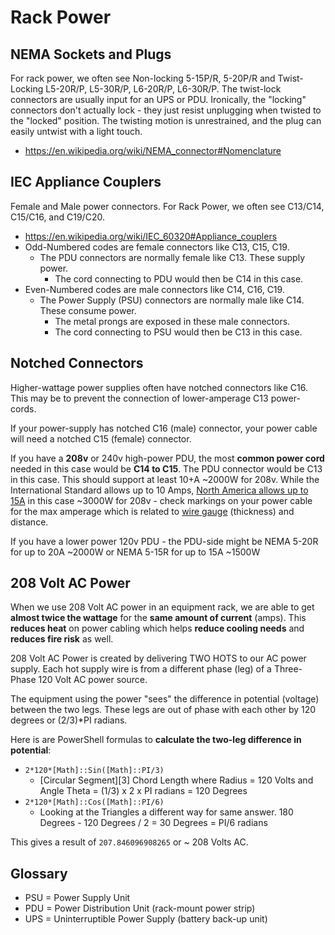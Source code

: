 # Rack Power

## NEMA Sockets and Plugs

For rack power, we often see Non-locking 5-15P/R, 5-20P/R and Twist-Locking L5-20R/P, L5-30R/P, L6-20R/P, L6-30R/P. The twist-lock connectors are usually input for an UPS or PDU. 
Ironically, the "locking" connectors don't actually lock - they just resist unplugging when twisted to the "locked" position. The twisting motion is unrestrained, and the plug can easily untwist with a light touch.

* https://en.wikipedia.org/wiki/NEMA_connector#Nomenclature

## IEC Appliance Couplers

Female and Male power connectors. For Rack Power, we often see C13/C14, C15/C16, and C19/C20.

* https://en.wikipedia.org/wiki/IEC_60320#Appliance_couplers
* Odd-Numbered codes are female connectors like C13, C15, C19.
  * The PDU connectors are normally female like C13. These supply power.
    * The cord connecting to PDU would then be C14 in this case.
* Even-Numbered codes are male connectors like C14, C16, C19.
  * The Power Supply (PSU) connectors are normally male like C14. These consume power.
    * The metal prongs are exposed in these male connectors.
    * The cord connecting to PSU would then be C13 in this case.
   
## Notched Connectors

Higher-wattage power supplies often have notched connectors like C16. This may be to prevent the connection of lower-amperage C13 power-cords.

If your power-supply has notched C16 (male) connector, your power cable will need a notched C15 (female) connector.

If you have a **208v** or 240v high-power PDU, the most **common power cord** needed in this case would be **C14 to C15**. The PDU connector would be C13 in this case. 
This should support at least 10+A ~2000W for 208v. While the International Standard allows up to 10 Amps, [North America allows up to 15A][1] in this case ~3000W for 208v - 
check markings on your power cable for the max amperage which is related to [wire gauge][2] (thickness) and distance.

If you have a lower power 120v PDU - the PDU-side might be NEMA 5-20R for up to 20A ~2000W or NEMA 5-15R for up to 15A ~1500W

## 208 Volt AC Power

When we use 208 Volt AC power in an equipment rack, we are able to get **almost twice the wattage** for the **same amount of current** (amps). 
This **reduces heat** on power cabling which helps **reduce cooling needs** and **reduces fire risk** as well.

208 Volt AC Power is created by delivering TWO HOTS to our AC power supply. Each hot supply wire is from a different phase (leg) of a Three-Phase 120 Volt AC power source.

The equipment using the power "sees" the difference in potential (voltage) between the two legs. These legs are out of phase with each other by 120 degrees or (2/3)*PI radians.

Here is are PowerShell formulas to **calculate the two-leg difference in potential**: 
* `2*120*[Math]::Sin([Math]::PI/3)`
  * [Circular Segment][3] Chord Length where Radius = 120 Volts and Angle Theta = (1/3) x 2 x PI radians = 120 Degrees
* `2*120*[Math]::Cos([Math]::PI/6)`
  * Looking at the Triangles a different way for same answer. 180 Degrees - 120 Degrees / 2 = 30 Degrees = PI/6 radians

This gives a result of `207.846096908265` or ~ 208 Volts AC.

## Glossary

* PSU = Power Supply Unit
* PDU = Power Distribution Unit (rack-mount power strip)
* UPS = Uninterruptible Power Supply (battery back-up unit)

[1]: https://en.wikipedia.org/wiki/IEC_60320#North_American_ratings
[2]: https://en.wikipedia.org/wiki/American_wire_gauge
[2]: https://en.wikipedia.org/wiki/Circular_segment
